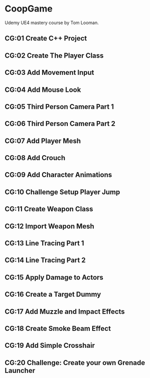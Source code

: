 # CoopGame
Udemy UE4 mastery course by Tom Looman.


## CG:01 Create C++ Project ##

## CG:02 Create The Player Class ##

## CG:03 Add Movement Input ##

## CG:04 Add Mouse Look ##

## CG:05 Third Person Camera Part 1 ##

## CG:06 Third Person Camera Part 2 ##

## CG:07 Add Player Mesh ##

## CG:08 Add Crouch ##

## CG:09 Add Character Animations ##

## CG:10 Challenge Setup Player Jump ##

## CG:11 Create Weapon Class ##

## CG:12 Import Weapon Mesh ##

## CG:13 Line Tracing Part 1 ##

## CG:14 Line Tracing Part 2 ##

## CG:15 Apply Damage to Actors ##

## CG:16 Create a Target Dummy ##

## CG:17 Add Muzzle and Impact Effects ##

## CG:18 Create Smoke Beam Effect ##

## CG:19 Add Simple Crosshair ##

## CG:20 Challenge: Create your own Grenade Launcher ##
